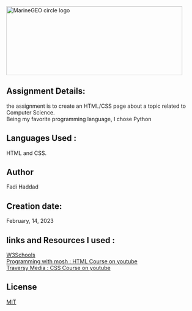 <img src="https://sunseaz.com/images/python.jpg" alt="MarineGEO circle logo" style="height: 180px; width:460px;"/>

## Assignment Details:
the assignment is to create an HTML/CSS page about a topic related to Computer Science.<br>
Being my favorite programming language, I chose Python

## Languages Used :
HTML and CSS.


## Author
Fadi Haddad



## Creation date:
February, 14, 2023 


## links and Resources I used :
[W3Schools](https://www.w3schools.com/)<br>
[Programming with mosh : HTML Course on youtube](https://youtu.be/qz0aGYrrlhU)<br>
[Traversy Media : CSS Course on youtube](https://youtu.be/yfoY53QXEnI)

## License
[MIT](https://choosealicense.com/licenses/mit/)

